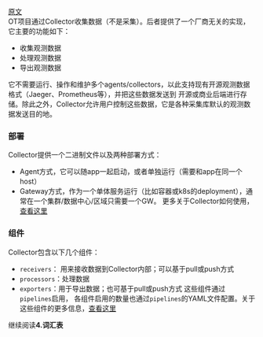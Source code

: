 [原文][src]  
OT项目通过Collector收集数据（不是采集）。后者提供了一个厂商无关的实现，它主要的功能如下：
- 收集观测数据
- 处理观测数据
- 导出观测数据

它不需要运行、操作和维护多个agents/collectors，以此支持现有开源观测数据格式（Jaeger、Prometheus等），并把这些数据发送到
开源或商业后端进行存储。除此之外，Collector允许用户控制这些数据，它是各种采集库默认的观测数据发送目的地。

### 部署
Collector提供一个二进制文件以及两种部署方式：
- Agent方式，它可以随app一起启动，或者单独运行（需要和app在同一个host）
- Gateway方式，作为一个单体服务运行（比如容器或k8s的deployment），通常在一个集群/数据中心/区域只需要一个GW。
更多关于Collector如何使用，[查看这里][use-collector]

### 组件
Collector包含以下几个组件：
- `receivers`： 用来接收数据到Collector内部；可以基于pull或push方式
- `processors`：处理数据
- `exporters`：用于导出数据；也可基于pull或push方式
这些组件通过`pipelines`启用， 各组件启用的数量也通过`pipelines`的YAML文件配置。关于这些组件的更多信息，[查看这里][components]

继续阅读**4.词汇表**

[src]: https://opentelemetry.io/docs/concepts/data-collection/
[use-collector]: https://opentelemetry.io/docs/collector/getting-started
[components]: https://opentelemetry.io/docs/collector/configuration
